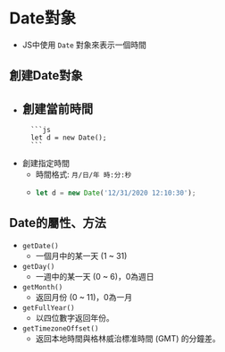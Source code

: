 # Date對象
- JS中使用 `Date` 對象來表示一個時間

## 創建Date對象
- 創建當前時間
	- 
		```js
		let d = new Date();
		```
- 創建指定時間
	- 時間格式: `月/日/年 時:分:秒`
	- 
		```js
		let d = new Date('12/31/2020 12:10:30');
		```
		
## Date的屬性、方法
- `getDate()`
	- 一個月中的某一天 (1 ~ 31)
- `getDay()`
	- 一週中的某一天 (0 ~ 6)，0為週日
- `getMonth()`
	- 返回月份 (0 ~ 11)，0為一月
- `getFullYear()`
	- 以四位數字返回年份。
- `getTimezoneOffset()`
	- 返回本地時間與格林威治標准時間 (GMT) 的分鐘差。